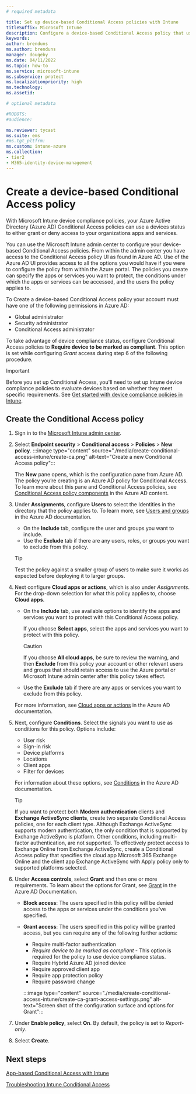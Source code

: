 ```yaml
---
# required metadata

title: Set up device-based Conditional Access policies with Intune
titleSuffix: Microsoft Intune
description: Configure a device-based Conditional Access policy that uses device status from a Microsoft Intune device compliance policies.
keywords:
author: brenduns
ms.author: brenduns
manager: dougeby
ms.date: 04/11/2022
ms.topic: how-to
ms.service: microsoft-intune
ms.subservice: protect
ms.localizationpriority: high
ms.technology:
ms.assetid: 

# optional metadata

#ROBOTS:
#audience:

ms.reviewer: tycast
ms.suite: ems
#ms.tgt_pltfrm:
ms.custom: intune-azure
ms.collection:
- tier2
- M365-identity-device-management
---
```


# Create a device-based Conditional Access policy

With Microsoft Intune device compliance policies, your Azure Active Directory (Azure AD) Conditional Access policies can use a devices status to either grant or deny access to your organizations apps and services.

You can use the Microsoft Intune admin center to configure your device-based Conditional Access policies. From within the admin center you have access to the Conditional Access policy UI as found in Azure AD. Use of the Azure AD UI provides access to all the options you would have if you were to configure the policy from within the Azure portal. The policies you create can specify the apps or services you want to protect, the conditions under which the apps or services can be accessed, and the users the policy applies to.

To Create a device-based Conditional Access policy your account must have one of the following permissions in Azure AD:

- Global administrator
- Security administrator
- Conditional Access administrator

To take advantage of device compliance status, configure Conditional Access policies to **Require device to be marked as compliant**. This option is set while configuring *Grant* access during step 6 of the following procedure.

> [!IMPORTANT]
> Before you set up Conditional Access, you'll need to set up Intune device compliance policies to evaluate devices based on whether they meet specific requirements. See [Get started with device compliance policies in Intune](device-compliance-get-started.md).

## Create the Conditional Access policy

1. Sign in to the [Microsoft Intune admin center](https://go.microsoft.com/fwlink/?linkid=2109431).

2. Select **Endpoint security** > **Conditional access** > **Policies** > **New policy**.
:::image type="content" source="./media/create-conditional-access-intune/create-ca.png" alt-text="Create a new Conditional Access policy":::

   The **New** pane opens, which is the configuration pane from Azure AD. The policy you’re creating is an Azure AD policy for Conditional Access. To learn more about this pane and Conditional Access policies, see [Conditional Access policy components](/azure/active-directory/conditional-access/concept-conditional-access-policies) in the Azure AD content.

3. Under **Assignments**, configure **Users** to select the Identities in the directory that the policy applies to. To learn more, see [Users and groups](/azure/active-directory/conditional-access/concept-conditional-access-users-groups) in the Azure AD documentation.

   - On the **Include** tab, configure the user and groups you want to include.  
   - Use the **Exclude** tab if there are any users, roles, or groups you want to exclude from this policy.

   > [!TIP]
   > Test the policy against a smaller group of users to make sure it works as expected before deploying it to larger groups.

4. Next configure **Cloud apps or actions**, which is also under *Assignments*. For the drop-down selection for what this policy applies to, choose **Cloud apps**.

   - On the **Include** tab, use available options to identify the apps and services you want to protect with this Conditional Access policy.

     If you choose **Select apps**, select the apps and services you want to protect with this policy. 

     > [!CAUTION]
     > If you choose  **All cloud apps**, be sure to review the warning, and then **Exclude** from this policy your account or other relevant users and groups that should retain access to use the Azure portal or Microsoft Intune admin center after this policy takes effect.

   - Use the **Exclude** tab if there are any apps or services you want to exclude from this policy.

   For more information, see [Cloud apps or actions](/azure/active-directory/conditional-access/concept-conditional-access-cloud-apps) in the Azure AD documentation.

5. Next, configure **Conditions**. Select the signals you want to use as conditions for this policy. Options include:

   - User risk
   - Sign-in risk
   - Device platforms
   - Locations
   - Client apps
   - Filter for devices

   For information about these options, see [Conditions](/azure/active-directory/conditional-access/concept-conditional-access-conditions) in the Azure AD documentation.

   > [!TIP]
   > If you want to protect both **Modern authentication** clients and **Exchange ActiveSync clients**, create two separate Conditional Access policies, one for each client type. Although Exchange ActiveSync supports modern authentication, the only condition that is supported by Exchange ActiveSync is platform. Other conditions, including multi-factor authentication, are not supported. To effectively protect access to Exchange Online from Exchange ActiveSync, create a Conditional Access policy that specifies the cloud app Microsoft 365 Exchange Online and the client app Exchange ActiveSync with Apply policy only to supported platforms selected.

6. Under **Access controls**, select **Grant** and then one or more requirements. To learn about the options for Grant, see [Grant](/azure/active-directory/conditional-access/concept-conditional-access-grant) in the Azure AD Documentation.

   - **Block access**: The users specified in this policy will be denied access to the apps or services under the conditions you've specified.
   - **Grant access**: The users specified in this policy will be granted access, but you can require any of the following further actions:
     - Require multi-factor authentication
     - *Require device to be marked as compliant* - This option is required for the policy to use device compliance status.
     - Require Hybrid Azure AD joined device
     - Require approved client app
     - Require app protection policy
     - Require password change

     :::image type="content" source="./media/create-conditional-access-intune/create-ca-grant-access-settings.png" alt-text="Screen shot of the configuration surface and options for Grant":::

7. Under **Enable policy**, select **On**. By default, the policy is set to *Report-only*.

8. Select **Create**.

## Next steps

[App-based Conditional Access with Intune](app-based-conditional-access-intune.md)

[Troubleshooting Intune Conditional Access](https://support.microsoft.com/help/4456106)
